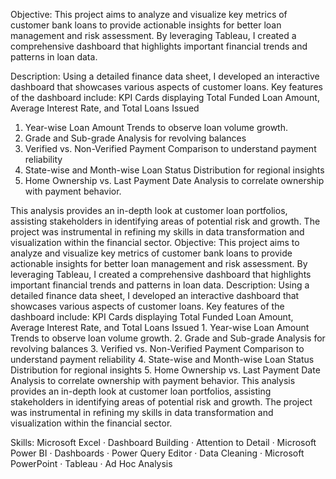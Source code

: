 Objective:
 This project aims to analyze and visualize key metrics of customer bank loans to provide actionable insights for better loan management and risk assessment. By leveraging Tableau,
 I created a comprehensive dashboard that highlights important financial trends and patterns in loan data.

Description:
Using a detailed finance data sheet, I developed an interactive dashboard that showcases various aspects of customer loans. Key features of the dashboard include:
KPI Cards displaying Total Funded Loan Amount, Average Interest Rate, and Total Loans Issued
1. Year-wise Loan Amount Trends to observe loan volume growth.
2. Grade and Sub-grade Analysis for revolving balances
3. Verified vs. Non-Verified Payment Comparison to understand payment reliability
4. State-wise and Month-wise Loan Status Distribution for regional insights
5. Home Ownership vs. Last Payment Date Analysis to correlate ownership with payment behavior.

 This analysis provides an in-depth look at customer loan portfolios, assisting stakeholders in identifying areas of potential risk and growth. The project was instrumental in refining my skills in data transformation and visualization within the financial sector.
Objective: This project aims to analyze and visualize key metrics of customer bank loans to provide actionable insights for better loan management and risk assessment. By leveraging Tableau, I created a comprehensive dashboard that highlights important financial trends and patterns in loan data. Description: Using a detailed finance data sheet, I developed an interactive dashboard that showcases various aspects of customer loans. Key features of the dashboard include: KPI Cards displaying Total Funded Loan Amount, Average Interest Rate, and Total Loans Issued 1. Year-wise Loan Amount Trends to observe loan volume growth. 2. Grade and Sub-grade Analysis for revolving balances 3. Verified vs. Non-Verified Payment Comparison to understand payment reliability 4. State-wise and Month-wise Loan Status Distribution for regional insights 5. Home Ownership vs. Last Payment Date Analysis to correlate ownership with payment behavior. This analysis provides an in-depth look at customer loan portfolios, assisting stakeholders in identifying areas of potential risk and growth. The project was instrumental in refining my skills in data transformation and visualization within the financial sector.

Skills: Microsoft Excel · Dashboard Building · Attention to Detail · Microsoft Power BI · Dashboards · Power Query Editor · Data Cleaning · Microsoft PowerPoint · Tableau · Ad Hoc Analysis
